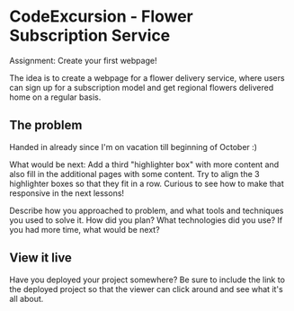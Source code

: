 # CodeExcursion - Flower Subscription Service

Assignment: Create your first webpage!

The idea is to create a webpage for a flower delivery service, where users can sign up for a subscription model and get regional flowers delivered home on a regular basis. 

## The problem

Handed in already since I'm on vacation till beginning of October :)

What would be next:
Add a third "highlighter box" with more content and also fill in the additional pages with some content. 
Try to align the 3 highlighter boxes so that they fit in a row. 
Curious to see how to make that responsive in the next lessons!


Describe how you approached to problem, and what tools and techniques you used to solve it. How did you plan? What technologies did you use? If you had more time, what would be next?

## View it live

Have you deployed your project somewhere? Be sure to include the link to the deployed project so that the viewer can click around and see what it's all about.

